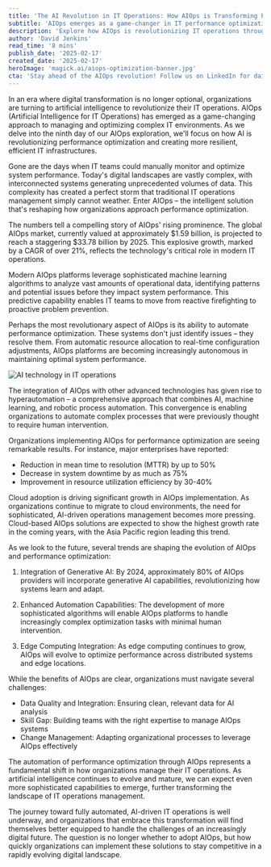 ```yaml
---
title: 'The AI Revolution in IT Operations: How AIOps is Transforming Performance Optimization'
subtitle: 'AIOps emerges as a game-changer in IT performance optimization and infrastructure management'
description: 'Explore how AIOps is revolutionizing IT operations through AI-driven performance optimization. Discover the transformative impact of AIOps on system efficiency, downtime reduction, and the digital future of IT management.'
author: 'David Jenkins'
read_time: '8 mins'
publish_date: '2025-02-17'
created_date: '2025-02-17'
heroImage: 'magick.ai/aiops-optimization-banner.jpg'
cta: 'Stay ahead of the AIOps revolution! Follow us on LinkedIn for daily insights into how AI is transforming IT operations and performance optimization.'
---
```


In an era where digital transformation is no longer optional, organizations are turning to artificial intelligence to revolutionize their IT operations. AIOps (Artificial Intelligence for IT Operations) has emerged as a game-changing approach to managing and optimizing complex IT environments. As we delve into the ninth day of our AIOps exploration, we'll focus on how AI is revolutionizing performance optimization and creating more resilient, efficient IT infrastructures.

Gone are the days when IT teams could manually monitor and optimize system performance. Today's digital landscapes are vastly complex, with interconnected systems generating unprecedented volumes of data. This complexity has created a perfect storm that traditional IT operations management simply cannot weather. Enter AIOps – the intelligent solution that's reshaping how organizations approach performance optimization.

The numbers tell a compelling story of AIOps' rising prominence. The global AIOps market, currently valued at approximately $1.59 billion, is projected to reach a staggering $33.78 billion by 2025. This explosive growth, marked by a CAGR of over 21%, reflects the technology's critical role in modern IT operations.

Modern AIOps platforms leverage sophisticated machine learning algorithms to analyze vast amounts of operational data, identifying patterns and potential issues before they impact system performance. This predictive capability enables IT teams to move from reactive firefighting to proactive problem prevention.

Perhaps the most revolutionary aspect of AIOps is its ability to automate performance optimization. These systems don't just identify issues – they resolve them. From automatic resource allocation to real-time configuration adjustments, AIOps platforms are becoming increasingly autonomous in maintaining optimal system performance.

![AI technology in IT operations](https://i.magick.ai/PIXE/1738406181100_magick_img.webp)

The integration of AIOps with other advanced technologies has given rise to hyperautomation – a comprehensive approach that combines AI, machine learning, and robotic process automation. This convergence is enabling organizations to automate complex processes that were previously thought to require human intervention.

Organizations implementing AIOps for performance optimization are seeing remarkable results. For instance, major enterprises have reported:
- Reduction in mean time to resolution (MTTR) by up to 50%
- Decrease in system downtime by as much as 75%
- Improvement in resource utilization efficiency by 30-40%

Cloud adoption is driving significant growth in AIOps implementation. As organizations continue to migrate to cloud environments, the need for sophisticated, AI-driven operations management becomes more pressing. Cloud-based AIOps solutions are expected to show the highest growth rate in the coming years, with the Asia Pacific region leading this trend.

As we look to the future, several trends are shaping the evolution of AIOps and performance optimization:

1. Integration of Generative AI: By 2024, approximately 80% of AIOps providers will incorporate generative AI capabilities, revolutionizing how systems learn and adapt.

2. Enhanced Automation Capabilities: The development of more sophisticated algorithms will enable AIOps platforms to handle increasingly complex optimization tasks with minimal human intervention.

3. Edge Computing Integration: As edge computing continues to grow, AIOps will evolve to optimize performance across distributed systems and edge locations.

While the benefits of AIOps are clear, organizations must navigate several challenges:
- Data Quality and Integration: Ensuring clean, relevant data for AI analysis
- Skill Gap: Building teams with the right expertise to manage AIOps systems
- Change Management: Adapting organizational processes to leverage AIOps effectively

The automation of performance optimization through AIOps represents a fundamental shift in how organizations manage their IT operations. As artificial intelligence continues to evolve and mature, we can expect even more sophisticated capabilities to emerge, further transforming the landscape of IT operations management.

The journey toward fully automated, AI-driven IT operations is well underway, and organizations that embrace this transformation will find themselves better equipped to handle the challenges of an increasingly digital future. The question is no longer whether to adopt AIOps, but how quickly organizations can implement these solutions to stay competitive in a rapidly evolving digital landscape.